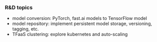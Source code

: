 ### R&D topics

- model conversion: PyTorch, fast.ai models to TensorFlow model
- model repository: implement persistent model storage, versioning, tagging, etc.
- TFaaS clustering: explore kubernetes and auto-scaling
